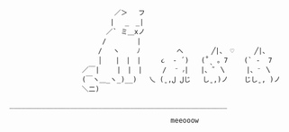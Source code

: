                                                                                      
                              ／＞　 フ
                             | 　_　_| 
                            ／` ミ＿xノ 
                           /　　　　 |
                          /　 ヽ　　 ﾉ         へ       ╱|、 ♡     ╱|、
                          │　　|　|　|     ૮  - ՛)   (˚ˎ 。7    (` -  7
                      ／￣|　　 |　|　|     /  ⁻ ៸|   |、˜ 〵     |、⁻ 〵
                      (￣ヽ＿_ヽ_)__)   乀 (ˍ,ل لじ   しˍ,)ノ    じしˍ, )ノ 
                      ＼二)
                      ______________________________________________________
                      
                                            meeooow
